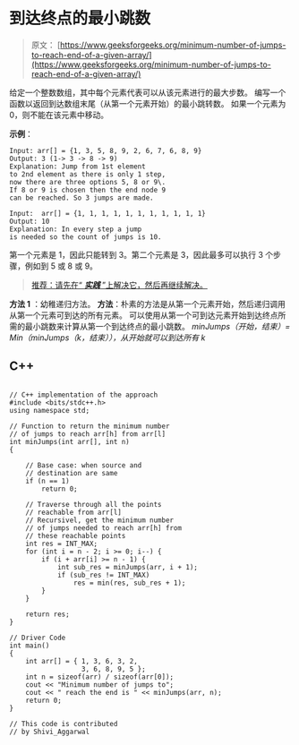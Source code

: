 # 到达终点的最小跳数

> 原文： [https://www.geeksforgeeks.org/minimum-number-of-jumps-to-reach-end-of-a-given-array/](https://www.geeksforgeeks.org/minimum-number-of-jumps-to-reach-end-of-a-given-array/)

给定一个整数数组，其中每个元素代表可以从该元素进行的最大步数。 编写一个函数以返回到达数组末尾（从第一个元素开始）的最小跳转数。 如果一个元素为 0，则不能在该元素中移动。

**示例**：

```
Input: arr[] = {1, 3, 5, 8, 9, 2, 6, 7, 6, 8, 9}
Output: 3 (1-> 3 -> 8 -> 9)
Explanation: Jump from 1st element 
to 2nd element as there is only 1 step, 
now there are three options 5, 8 or 9\. 
If 8 or 9 is chosen then the end node 9 
can be reached. So 3 jumps are made.

Input:  arr[] = {1, 1, 1, 1, 1, 1, 1, 1, 1, 1, 1}
Output: 10
Explanation: In every step a jump 
is needed so the count of jumps is 10.

```

第一个元素是 1，因此只能转到 3。第二个元素是 3，因此最多可以执行 3 个步骤，例如到 5 或 8 或 9。

> [推荐：请先在“ ***实践*** ”上解决它，然后再继续解决。](https://practice.geeksforgeeks.org/problems/minimum-number-of-jumps/0)

 **方法 1** ：幼稚递归方法。
**方法**：朴素的方法是从第一个元素开始，然后递归调用从第一个元素可到达的所有元素。 可以使用从第一个可到达元素开始到达终点所需的最小跳数来计算从第一个到达终点的最小跳数。
*minJumps（开始，结束）= Min（minJumps（k，结束）），从开始就可以到达所有 k*

## C++ 

```

// C++ implementation of the approach 
#include <bits/stdc++.h> 
using namespace std; 

// Function to return the minimum number 
// of jumps to reach arr[h] from arr[l] 
int minJumps(int arr[], int n) 
{ 

    // Base case: when source and 
    // destination are same 
    if (n == 1) 
        return 0; 

    // Traverse through all the points 
    // reachable from arr[l] 
    // Recursivel, get the minimum number 
    // of jumps needed to reach arr[h] from 
    // these reachable points 
    int res = INT_MAX; 
    for (int i = n - 2; i >= 0; i--) { 
        if (i + arr[i] >= n - 1) { 
            int sub_res = minJumps(arr, i + 1); 
            if (sub_res != INT_MAX) 
                res = min(res, sub_res + 1); 
        } 
    } 

    return res; 
} 

// Driver Code 
int main() 
{ 
    int arr[] = { 1, 3, 6, 3, 2, 
                  3, 6, 8, 9, 5 }; 
    int n = sizeof(arr) / sizeof(arr[0]); 
    cout << "Minimum number of jumps to"; 
    cout << " reach the end is " << minJumps(arr, n); 
    return 0; 
} 

// This code is contributed 
// by Shivi_Aggarwal 

```